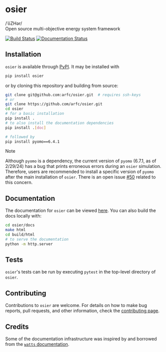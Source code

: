 # osier
/ˈōZHər/ <br>
Open source multi-objective energy system framework

[![Build Status](https://github.com/arfc/osier/actions/workflows/CI.yml/badge.svg)](https://github.com/arfc/osier/actions/workflows/CI.yml)
[![Documentation Status](https://readthedocs.org/projects/osier/badge/?version=latest)](https://osier.readthedocs.io/en/latest/?badge=latest)



## Installation

`osier` is available through [PyPI](https://pypi.org/project/osier/). It may be installed with 
```bash
pip install osier
``` 
or by cloning this repository and building from source:

```bash
git clone git@github.com:arfc/osier.git  # requires ssh-keys
# or
git clone https://github.com/arfc/osier.git
cd osier
# for a basic installation
pip install .
# to also install the documentation dependencies
pip install .[doc]

# followed by 
pip install pyomo==6.4.1
```

> [!NOTE]
> Although `pyomo` is a dependency, the current version of `pyomo` (6.7.1, as of 2/29/24) has a bug
that prints erroneous errors during an `osier` simulation. Therefore, users are recommended to 
install a specific version of `pyomo` after the main installation of `osier`. There is an open issue [#50](https://github.com/arfc/osier/issues/50) 
related to this concern.

## Documentation
The documentation for `osier` can be viewed [here](https://osier.readthedocs.io/en/latest/). 
You can also build the docs locally with:

```bash
cd osier/docs
make html
cd build/html
# to serve the documentation
python -m http.server
```

## Tests
`osier`'s tests can be run by executing `pytest` in the top-level directory 
of `osier`.


## Contributing

Contributions to `osier` are welcome. For details on how to make bug reports, pull requests, and other information, check the [contributing page](docs/source/contrib.md).


## Credits
Some of the documentation infrastructure was inspired by and borrowed from the [`watts` documentation](https://watts.readthedocs.io/en/latest/index.html).